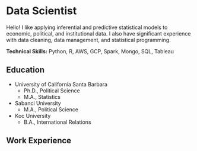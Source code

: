 # Data Scientist
Hello! I like applying inferential and predictive statistical models to economic, political, and institutional data. I also have significant experience with data cleaning, data management, and statistical programming. 

**Technical Skills:** Python, R, AWS, GCP, Spark, Mongo, SQL, Tableau

## Education
- University of California Santa Barbara
  - Ph.D., Political Science
  - M.A., Statistics
- Sabanci University
  - M.A., Political Science
- Koc University
  - B.A., International Relations

## Work Experience
